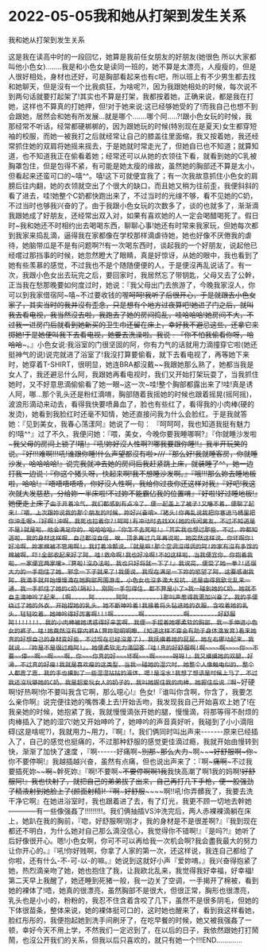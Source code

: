 # 2022-05-05我和她从打架到发生关系



我和她从打架到发生关系



这是我在读高中时的一段回忆，她算是我前任女朋友的好朋友(她很色 所以大家都叫他小色女)........我是和小色女是读同一班的，她不算是太漂亮，人瘦瘦的，但是人很好相处，身材也还好，可是胸部看起来也有c吧，所以班上有不少男生都去找和她聊天，但是沒有一个比我疯狂，为啥呢?!，因为我跟她相处的时候，每次说不到两句话就要打起架了!其实也不算是打架，我都按着她，正确来说，都是我在打她，这样也不算真的打她押，但!对于她来说:这已经够她受的了!而我自己也想不到会跟她，居然会和她有所发展...就是哪个.......哪个阿.....?!跟小色女玩的时候，我那经常不听话，经常都硬梆梆的，因为跟她玩的时候(特別现在是夏天)女生都穿短袖的校服，而她一被我打之后就经常让自己的膝盖往里面缩，我又按着她，我还经常抓住她的双肩将她摇来摇去，于是她就时常走光了，但她自已也不知道；就算知道，也不知道我正在偷看着她；经常还可以从她的衣领往下看，就看到她的C乳被胸罩包住，但是包得不紧，有可能是她太瘦的缘故，虽然她的胸部还不算是太小，但看起来还蛮可口的~嘻^^。嘻!这下可就便宜我了；有一次我故意抓住小色女的肩膀后往内翻，她的衣领就空出了个很大的缺口，而且她又稍为往前歪，我便斜斜的看了进去，哇!她整个C奶都快跑出来了，不过当时的光缐不够，看不见她的C奶，不过当时也够我兴奋的了。由于我跟小色女玩的次数多了，谈的也就多了，渐渐滴我跟她成了好朋友，还经常出双入对，如果有喜欢她的人一定会喝醋喝死了。假日时~我和她还不时相约出去喝喝东西，聊聊心事!她还有时常来我家玩，但她每次都到我家来捣乱滴，逼得我在家都像在学校那样滴虐待她，她也好像不厌倦我的虐待，她脑带瓜是不是有问题啊?!有一次喝东西时，谈起我的一个好朋友，说起他已经嚐过那挡事的时候，她忽然瞪大了眼睛，真是好惊讶，从她的眼中，我也看到了她有些羡慕的感觉，不过我也不是个随随便便的人，于是便沒再乱说话了。有一次，我跟小色女出去玩完之后，要回家时，我居然忘了带钥匙，父母又去了公幹，正当我在愁那晚要如何度过时，她说：『我父母出门去旅游了，今晚我家沒人，你可以到我家借宿阿~嘻~不过要收钱的喔~~呵呵!我听了后很开心，于是就跟去小色女家了，其实当时的我并沒有歪念，只是想有个地方过夜算吧!她进了门之后，就叫我去看电视，我当然沒去啦，我跑去了她的房间捣乱，哇哈哈哈!她房间不大，不过我一进房门后就看到她新买的卫生巾还留在床上，幸好我不避忌这些，还拿它来掷她!于是她便叫我下去看电视，她要去洗澡啦。我说﹕『你不怕我偷看你呀，哈哈哈~~~。』小色女说:我浴室的门很坚固的阿，你有力气的话就用力滴撞穿它啦(她还挺神气的说)说完就进了浴室了!我沒打算要偷看，就下去看电视了，再等她下来时，她穿着T-SHIRT，很明显，她连BRA都沒戴~~我跟她那么熟了，她都当我是女人了，我还避忌什么阿，我跟她再看电视时，我们又开始打架玩耍了，当我抓住她时，又不好意思滴偷偷看了她一眼~这一次~哇!整个胸部都露出来了!哇!真是诱人阿，哪...那个乳头还是粉红滴唷，胸部随着我摇她的时候也跟着摇晃(摇阿摇)，波浪形滴动来动去，看得我快要喷鼻血了，脸也有些红了，看得我的小肉棒(硬的发烫)，她看到我脸红时还毫不知情，她还直接问我为什么会脸红。于是我就答她：『见到美女，我春心荡漾阿』她说了一句： 『呵呵呵，我也知道我挺有魅力的!嘻^^』过了不久，我便问她：『喂，美女，今晚你要我睡哪啊?』『你就睡沙发啦~~~我父母的房间上锁了!嘻!』『吼!妳好沒人性啊?!哪我要跟你睡!!』我半开玩笑的说。『好!!!难啊!!!吼!谁跟你睡!什么声望都沒有啦>///『那么好!我就睡客房，你就睡沙发，哈哈哈哈!』说完我就冲去她的房间后我赶紧跳上床，就装睡了^^，她一边打我一边说：『你这个猪头呀，快起来啊!我不想睡沙发啊。』『哦!!!那么妳去睡地板啦，哈哈!』『唔唔唔唔唔，你好沒人性啊，我给你过夜你还这样对我』『好吧!我这次就大发慈悲，分给妳一半床啦!不过妳不能霸佔我的位置唷』『好啦!好过睡地板!』她便走上床了`由于开着冷气，我们都感到有点冷了，便一起盖上了被子!又睡不着，便聊了起来!『喂，上次跟妳说我的那个朋友的时候，妳好兴奋唷>『猪头!你再乱说我把你塞进马桶里把你沖走喔>『好啊!沖啊，我死也拉着你?!呵呵!有冲动时去找XX(她的传闻男友，不过不知道是不是)就是啦，他会满足你的，哈哈哈哈』『你怎不去死啦!』『其实我也想过那些，不过，妳都知道啦，我的身材这样啊，自己都沒自信，唉，顶多再过几年再说啦，她突然这样说。你坏啊你!好冷啊，妳家棉被不管用啊!』我打着冷颤说。『就是嘛!那个空调沒得调的阿!妳家有沒有多馀的棉被啊，吓!全部收起来好了阿，哇!救命啊!我也好冷啊!不如这样啦，当我便宜你，你抱着我啦，一家便宜两家暖>『算啦!沒办法啦，我也只好将就一下了!』我说完，便受了她一拳?!还很大力的一手抱住了她，邪念一下子就来了!我便说，我现在满足一下妳的慾望了阿，这要感谢我阿，我滴手就开始慢慢滴在她胸部周围游走。小色女也沒多滴大反抗，还是由得我欧北乱来一通，我一手抓住了她的c奶(隔衫)，刚刚一手包得住，都不算是小了>我一碰到她的C奶，她就不自主滴呻吟了起来，(啊.....阿......阿阿.........)那叫声惹得我更加兴奋了。我的手便绕过了她的外衣，开始捏她的乳头，她不断呻吟着!我接着将头钻进她的衣服，含咬着她的乳头，轻轻咬着，她呻吟得好厉害啊!!!啊.......啊...........啊........好舒服阿!!!!!!!，我的小肉棒被她诱惑得好辛苦啊，我便一手捏着她哪柔软的胸部，我一手伸进小色女的裤子，哇!她竟然沒有穿内裤A(算妳聪明明瞭，(知道这样不穿会有助于身体滴发育)看来她真的好想自己的身材变好些，不过现在已经沒差了)，我抚摸着她的屁屁，她左右挪动起来，我就说﹕『妳是不是很过瘾阿!』，她便柔软无力滴回答『哇!真的好舒服啊!啊~~~~啊~~~~你~~不要~~停~~啊~~啊~~~啊，你~~~你真的好~~~坏啊~~~啊~~~~~呀呀!』我又摸摸她的双腿，好滑，不过真的好瘦!我就是喜欢瘦的这类型，当我一碰她的湿穴时，她整个人像触电似的，整个人都震了震，我的手也摸到了一些湿湿拈拈的液体，嗯!是淫水!我想了想该是时候上马了，不过我还沒玩够她的C奶，我是超爱玩女人的奶子的，我叫她握住我的肉棒，她握住后说『啊`~~~好硬啊!好热啊!你不要叫我含它啊，那么噁心!』色女!『谁叫你含啊，你含了，我要怎么亲你啊』说完便往她的嘴唇凑上去!开始舌吻，我发现我自己开始喜欢上她了!在我亲她的时候，她抱紧了我，我就慢慢滴张开她的腿，慢慢滴，将那等得不耐烦的肉棒插入了她的湿穴!她又开始呻吟了，她呻吟的声音真好听，我碰到了小小滴阻碍(这是啥呢?)，我就用力~用力，『啊』!，我们俩同时叫出声来-------原来已经插入了，自己的感觉也挺痛的，不过那种舒服的感觉更佳滴过瘾，我就开始由慢转到快，渐渐了加快了速度 ，『啊------好痛啊~~~~~別~~那~~~~~那么大力~~~啊~~~~~~~好舒服啊~~~你~~~你不要停啊!』我越插越兴奋，虽然有点痛，但也说出声来了：『啊~~~痛啊~~~不过我要插死妳~~~~啊~~~幹死妳』『啊!不要啊~~~不要停啊~~~~~~啊1我~~~~我快高潮了啊1我的妈啊!~~~~~~好舒服阿!』我也快射了，就把自己的弟弟拔了出来，自己再打几下手枪，便一股强劲了精液射到她脸上了(颜面射精)!『啊~~~~~~~~~好舒服~~~~~~啊!!吼!你弄髒我了，我要去洗干净它啊』在她进浴室时，我也跟着进了去，有了灯光，我更不顾一切地去幹她————有一些像强姦了!!!!!!!!!。我们俩抽插VS沖洗完后，两人赤裸裸滴躺在床上，她趴在我的胸前，『唿，好舒服啊!刚才，我的身材是不是很差啊?』『我到现在都还不明白，为什么她对自己那么滴沒信心，我觉得你不错啊!』『是吗?!』她听了后好像很开心。嗯!小色女啊，你可不可以再给我一次机会啊?我会盡我最大的努力让你开心的。』『吼!你好贱啊，你拿了人家的第一次，还这样说，我连自己都给了你啦，还有什么-不-可-以-的嘛。』她说到这就好小声『爱妳唷。』我兴奋得抱紧了她，热烈滴亲吻了她，她也抱住了我，让我欧北乱来，我觉得我好幸福，好幸福!第二天早上我醒了，她还睡到死猪一般，我一边关了空调，一手揭开了棉被，看到她的裸体了!唔，她真的很漂亮，虽然胸部不是很大，但很正常，胸形也很漂亮，乳头也是小小的，粉粉的，我忍不住含着含咬了几下，虽然不是很多阴毛，但她的下体很苗条，整体来说，她的裸体挺可口的，这时她也醒来了，看到我这样看她，脸红彤彤的，我便抱起她到洗手间刷牙了，在吃早餐的时候，她又被我强姦了一顿，幸好今天不用上学，不然我们一定迟到了，在以后的日子，我依然跟她打打鬧鬧，也沒公开我们的关系，但我以后只喜欢的，就只有她一个!!!END.............



